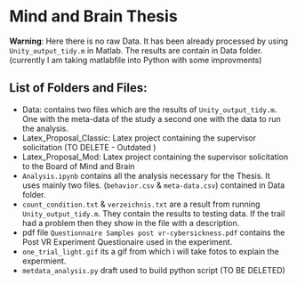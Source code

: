 # **Mind and Brain Thesis** 

**Warning**: Here there is no raw Data. It has been already processed by using `Unity_output_tidy.m` in Matlab. The results are contain in Data folder.(currently I am taking matlabfile into Python with some improvments)

## **List of Folders and Files:**
- Data: contains two files which are the results of `Unity_output_tidy.m`. One with the meta-data of the study a second one with the data to run the analysis.  
- Latex_Proposal_Classic: Latex project containing the supervisor solicitation (TO DELETE - Outdated )
- Latex_Proposal_Mod: Latex project containing the supervisor solicitation to the Board of Mind and Brain
- `Analysis.ipynb` contains all the analysis necessary for the Thesis. It uses mainly two files. (`behavior.csv` & `meta-data.csv`) contained in Data folder.
- `count_condition.txt` & `verzeichnis.txt` are a result from running `Unity_output_tidy.m`. They contain the results to testing data. If the trail had a problem then they show in the file with a description.  
- pdf file `Questionnaire Samples post vr-cybersickness.pdf` contains the  Post VR Experiment Questionaire used in the experiment. 
- `one_trial_light.gif` its a gif from which i will take fotos to explain the expermient. 
- `metdata_analysis.py` draft used to build python script  (TO BE DELETED)






